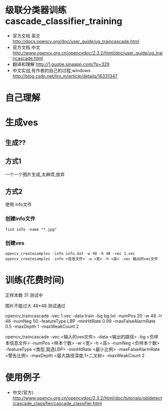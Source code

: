 # 级联分类器训练 cascade_classifier_training

* 官方文档 英文 http://docs.opencv.org/doc/user_guide/ug_traincascade.html
* 官方文档 中文 http://www.opencv.org.cn/opencvdoc/2.3.2/html/doc/user_guide/ug_traincascade.html
* 翻译和理解 http://1.guotie.sinaapp.com/?p=329
* 中文实战,有作者的自己的过程,windows http://blog.csdn.net/linj_m/article/details/16331347

# 自己理解

# 生成ves

## 生成??

## 方式1

一个一个图片生成,太麻烦,放弃

## 方式2

使用 info文件

### 创建info文件

    find info -name "*.jpg" 

### 创建ves

    opencv_createsamples -info info.dat -w 48 -h 48 -vec 1.vec
    opencv_createsamples -info <信息文件> -w <宽> -h <高> -vec 输出的vec文件


# 训练(花费时间)
正样本数 31 测试中

图片不能过大 48*48 测试通过

   opencv_traincascade -vec 1.vec -data train -bg bg.txt 
   -numPos 20 -w 48 -h 48 -numNeg 50 -featureType LBP 
   -minHitRate 0.99 -maxFalseAlarmRate 0.5 -maxDepth 1 -maxWeakCount 2


   opencv_traincascade -vec <输入的ves文件> -data <输出的路径> -bg <负样本信息文件> 
   -numPos <样本个数> -w <宽> -h <高> -numNeg <负样本个数> -featureType <类型,我选LBP> 
   -minHitRate <最小比例> -maxFalseAlarmRate <警告比例> -maxDepth <最大路径深度,1=二叉树> -maxWeakCount 2


# 使用例子 

* 中文(官方)  http://www.opencv.org.cn/opencvdoc/2.3.2/html/doc/tutorials/objdetect/cascade_classifier/cascade_classifier.html